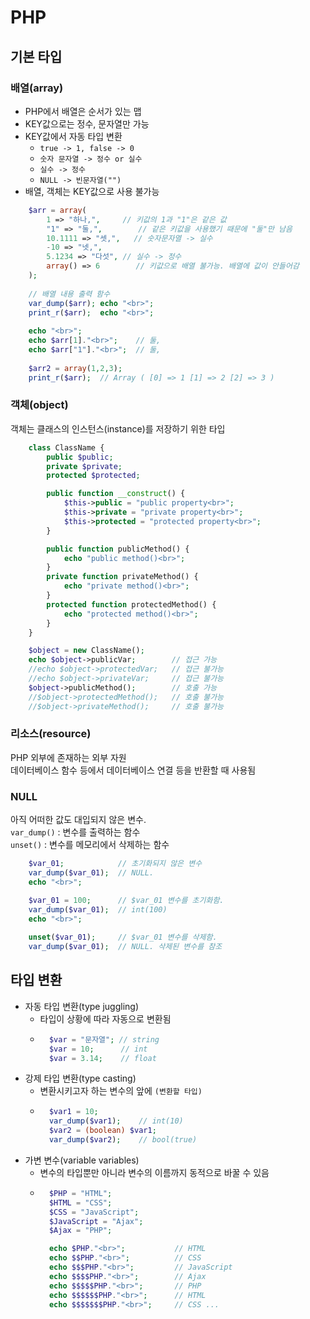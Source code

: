# PHP

## 기본 타입

### 배열(array)

- PHP에서 배열은 순서가 있는 맵
- KEY값으로는 정수, 문자열만 가능
- KEY값에서 자동 타입 변환
    - `true -> 1, false -> 0`
    - `숫자 문자열 -> 정수 or 실수`
    - `실수 -> 정수` 
    - `NULL -> 빈문자열("")`
- 배열, 객체는 KEY값으로 사용 불가능

```php
	$arr = array(
		1 => "하나,",		// 키값의 1과 "1"은 같은 값
		"1" => "둘,",	    // 같은 키값을 사용했기 때문에 "둘"만 남음
		10.1111 => "셋,",   // 숫자문자열 -> 실수
		-10 => "넷,",
		5.1234 => "다섯",	// 실수 -> 정수
		array() => 6	    // 키값으로 배열 불가능. 배열에 값이 안들어감
	);
	
	// 배열 내용 출력 함수
	var_dump($arr); echo "<br>";
	print_r($arr);	echo "<br>";
	
	echo "<br>";
	echo $arr[1]."<br>";	// 둘,
    echo $arr["1"]."<br>";	// 둘,
    
    $arr2 = array(1,2,3);
    print_r($arr);  // Array ( [0] => 1 [1] => 2 [2] => 3 )
```

### 객체(object)

객체는 클래스의 인스턴스(instance)를 저장하기 위한 타입

```php
	class ClassName {
		public $public;
		private $private;
		protected $protected;

		public function __construct() {
			$this->public = "public property<br>";
			$this->private = "private property<br>";
			$this->protected = "protected property<br>";
		}

		public function publicMethod() {
			echo "public method()<br>";
		}
		private function privateMethod() {
			echo "private method()<br>";
		}
		protected function protectedMethod() {
			echo "protected method()<br>";
		}
	}

	$object = new ClassName();
	echo $object->publicVar;		// 접근 가능
	//echo $object->protectedVar;	// 접근 불가능
	//echo $object->privateVar;		// 접근 불가능
	$object->publicMethod(); 		// 호출 가능
	//$object->protectedMethod();	// 호출 불가능
	//$object->privateMethod();		// 호출 불가능
```

### 리소스(resource)

PHP 외부에 존재하는 외부 자원  
데이터베이스 함수 등에서 데이터베이스 연결 등을 반환할 때 사용됨  

### NULL

아직 어떠한 값도 대입되지 않은 변수.   
`var_dump()` : 변수를 출력하는 함수  
`unset()` : 변수를 메모리에서 삭제하는 함수

```php
	$var_01;			// 초기화되지 않은 변수
	var_dump($var_01);	// NULL. 
	echo "<br>";	

	$var_01 = 100;		// $var_01 변수를 초기화함.
	var_dump($var_01);	// int(100)
	echo "<br>";
	
	unset($var_01);		// $var_01 변수를 삭제함.
	var_dump($var_01);	// NULL. 삭제된 변수를 참조
```

## 타입 변환

- 자동 타입 변환(type juggling)
    - 타입이 상황에 따라 자동으로 변환됨
    - ```php
        $var = "문자열"; // string
        $var = 10;      // int
        $var = 3.14;    // float
      ```
- 강제 타입 변환(type casting)
    - 변환시키고자 하는 변수의 앞에 `(변환할 타입)`
    - ```php
        $var1 = 10;
        var_dump($var1);    // int(10)
        $var2 = (boolean) $var1;
        var_dump($var2);    // bool(true)
      ```
- 가변 변수(variable variables)
    - 변수의 타입뿐만 아니라 변수의 이름까지 동적으로 바꿀 수 있음
    - ```php
        $PHP = "HTML";
        $HTML = "CSS";
        $CSS = "JavaScript";
        $JavaScript = "Ajax";
        $Ajax = "PHP";

        echo $PHP."<br>";			// HTML
        echo $$PHP."<br>";			// CSS
        echo $$$PHP."<br>";			// JavaScript
        echo $$$$PHP."<br>";		// Ajax
        echo $$$$$PHP."<br>";		// PHP
        echo $$$$$$PHP."<br>";		// HTML
        echo $$$$$$$PHP."<br>";		// CSS ...
      ```
